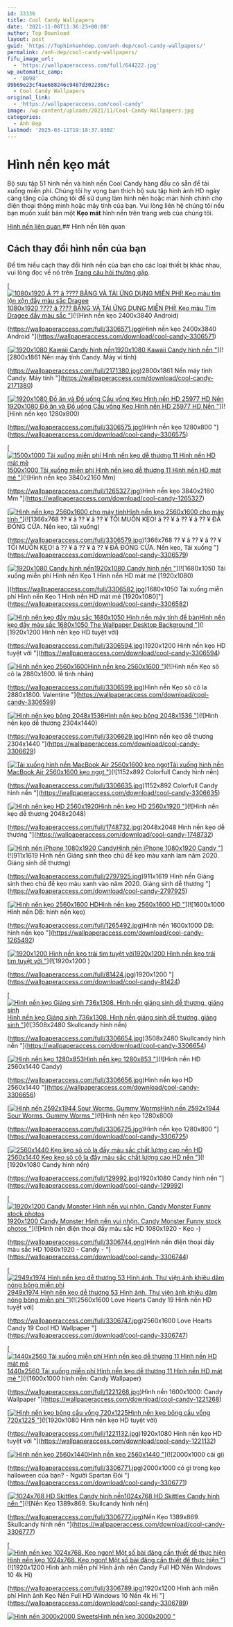 ```yaml
---
id: 33336
title: Cool Candy Wallpapers
date: '2021-11-08T11:36:23+00:00'
author: Top Download
layout: post
guid: 'https://Tophinhanhdep.com/anh-dep/cool-candy-wallpapers/'
permalink: /anh-dep/cool-candy-wallpapers/
fifu_image_url:
  - 'https://wallpaperaccess.com/full/644222.jpg'
wp_automatic_camp:
  - '8098'
99b69e23cf4ae688246c9487d302236c:
  - Cool Candy Wallpapers
original_link:
  - 'https://wallpaperaccess.com/cool-candy'
image: /wp-content/uploads/2021/11/Cool-Candy-Wallpapers.jpg
categories:
  - Ảnh Đẹp
lastmod: '2025-03-11T19:18:37.930Z'
---
```

# Hình nền kẹo mát

Bộ sưu tập 51 hình nền và hình nền Cool Candy hàng đầu có sẵn để tải xuống miễn phí. Chúng tôi hy vọng bạn thích bộ sưu tập hình ảnh HD ngày càng tăng của chúng tôi để sử dụng làm hình nền hoặc màn hình chính cho điện thoại thông minh hoặc máy tính của bạn. Vui lòng liên hệ chúng tôi nếu bạn muốn xuất bản một **Kẹo mát** hình nền trên trang web của chúng tôi.

[Hình nền liên quan ](#related) ## Hình nền liên quan

## Cách thay đổi hình nền của bạn

Để tìm hiểu cách thay đổi hình nền của bạn cho các loại thiết bị khác nhau, vui lòng đọc về nó trên [Trang câu hỏi thường gặp](https://tophinhanhdep.com/faq/).

  
[[![1080x1920 Â ?? â ???? BĂNG VÀ TẢI ỨNG DỤNG MIỄN PHÍ!  Kẹo màu tím lộn xộn đầy màu sắc Dragee](https://wallpaperaccess.com/full/644222.jpg)1080x1920 ???? â ???? BĂNG VÀ TẢI ỨNG DỤNG MIỄN PHÍ! Kẹo màu Tím Dragee đầy màu sắc "](https://wallpaperaccess.com/download/cool-candy-644222)](![Hình nền kẹo 2400x3840 Android)

(https://wallpaperaccess.com/full/3306571.jpg)Hình nền kẹo 2400x3840 Android "](https://wallpaperaccess.com/download/cool-candy-3306571)

[[![1920x1080 Kawaii Candy hình nền](https://wallpaperaccess.com/full/1230036.jpg)1920x1080 Kawaii Candy hình nền "](https://wallpaperaccess.com/download/cool-candy-1230036)](![2800x1861 Nền máy tính Candy.  Máy vi tính)

(https://wallpaperaccess.com/full/2171380.jpg)2800x1861 Nền máy tính Candy. Máy tính "](https://wallpaperaccess.com/download/cool-candy-2171380)

[[![1920x1080 Đồ ăn và Đồ uống Cầu vồng Kẹo Hình nền HD 25977 HD Nền](https://wallpaperaccess.com/full/2785234.jpg)1920x1080 Đồ ăn và Đồ uống Cầu vồng Kẹo Hình nền HD 25977 HD Nền "](https://wallpaperaccess.com/download/cool-candy-2785234)](![Hình nền kẹo 1280x800)

(https://wallpaperaccess.com/full/3306575.jpg)Hình nền kẹo 1280x800 "](https://wallpaperaccess.com/download/cool-candy-3306575)

[[![1500x1000 Tải xuống miễn phí Hình nền kẹo dễ thương 11 Hình nền HD mát mẻ](https://wallpaperaccess.com/full/3306576.jpg)1500x1000 Tải xuống miễn phí Hình nền kẹo dễ thương 11 Hình nền HD mát mẻ "](https://wallpaperaccess.com/download/cool-candy-3306576)](![Hình nền kẹo 3840x2160 Mm)

(https://wallpaperaccess.com/full/1265327.jpg)Hình nền kẹo 3840x2160 Mm "](https://wallpaperaccess.com/download/cool-candy-1265327)

[[![Hình nền kẹo 2560x1600 cho máy tính](https://wallpaperaccess.com/full/1221144.jpg)Hình nền kẹo 2560x1600 cho máy tính "](https://wallpaperaccess.com/download/cool-candy-1221144)](![1366x768 ?? ¥ â ?? ¥ â ?? ¥ TÔI MUỐN KẸO!  â ?? ¥ â ?? ¥ â ?? ¥ ĐÃ ĐÓNG CỬA.  Nền kẹo, tải xuống)

(https://wallpaperaccess.com/full/3306579.jpg)1366x768 ?? ¥ â ?? ¥ â ?? ¥ TÔI MUỐN KẸO! â ?? ¥ â ?? ¥ â ?? ¥ ĐÃ ĐÓNG CỬA. Nền kẹo, Tải xuống "](https://wallpaperaccess.com/download/cool-candy-3306579)

[[![1920x1080 Candy hình nền](https://wallpaperaccess.com/full/388208.jpg)1920x1080 Candy hình nền "](https://wallpaperaccess.com/download/cool-candy-388208)](![1680x1050 Tải xuống miễn phí Hình nền Kẹo 1 Hình nền HD mát mẻ [1920x1080)

](https://wallpaperaccess.com/full/3306582.jpg)1680x1050 Tải xuống miễn phí Hình nền Kẹo 1 Hình nền HD mát mẻ \[1920x1080\]"](https://wallpaperaccess.com/download/cool-candy-3306582)

[[![Hình nền kẹo đầy màu sắc 1680x1050 Hình nền máy tính để bàn](https://wallpaperaccess.com/full/3306587.jpg)Hình nền kẹo đầy màu sắc 1680x1050 The Wallpaper Desktop Background "](https://wallpaperaccess.com/download/cool-candy-3306587)](![1920x1200 Hình nền kẹo HD tuyệt vời)

(https://wallpaperaccess.com/full/3306594.jpg)1920x1200 Hình nền kẹo HD tuyệt vời "](https://wallpaperaccess.com/download/cool-candy-3306594)

[[![Hình nền kẹo 2560x1600](https://wallpaperaccess.com/full/3306597.jpg)Hình nền kẹo 2560x1600 "](https://wallpaperaccess.com/download/cool-candy-3306597)](![Hình nền Kẹo sô cô la 2880x1800.  lễ tình nhân)

(https://wallpaperaccess.com/full/3306599.jpg)Hình nền Kẹo sô cô la 2880x1800. Valentine "](https://wallpaperaccess.com/download/cool-candy-3306599)

[[![Hình nền kẹo bông 2048x1536](https://wallpaperaccess.com/full/3306626.jpg)Hình nền kẹo bông 2048x1536 "](https://wallpaperaccess.com/download/cool-candy-3306626)](![Hình nền kẹo dễ thương 2304x1440)

(https://wallpaperaccess.com/full/3306629.jpg)Hình nền kẹo dễ thương 2304x1440 "](https://wallpaperaccess.com/download/cool-candy-3306629)

[[![Tải xuống hình nền MacBook Air 2560x1600 kẹo ngọt](https://wallpaperaccess.com/full/3306630.jpg)Tải xuống hình nền MacBook Air 2560x1600 kẹo ngọt "](https://wallpaperaccess.com/download/cool-candy-3306630)](![1152x892 Colorfull Candy hình nền)

(https://wallpaperaccess.com/full/3306635.jpg)1152x892 Colorfull Candy hình nền "](https://wallpaperaccess.com/download/cool-candy-3306635)

[[![Hình nền kẹo HD 2560x1920](https://wallpaperaccess.com/full/1221424.jpg)Hình nền kẹo HD 2560x1920 "](https://wallpaperaccess.com/download/cool-candy-1221424)](![Hình nền kẹo dễ thương 2048x2048)

(https://wallpaperaccess.com/full/1748732.jpg)2048x2048 Hình nền kẹo dễ thương "](https://wallpaperaccess.com/download/cool-candy-1748732)

[[![Hình nền iPhone 1080x1920 Candy](https://wallpaperaccess.com/full/1302096.jpg)Hình nền iPhone 1080x1920 Candy "](https://wallpaperaccess.com/download/cool-candy-1302096)](![911x1619 Hình nền Giáng sinh theo chủ đề kẹo màu xanh lam năm 2020. Giáng sinh dễ thương)

(https://wallpaperaccess.com/full/2797925.jpg)911x1619 Hình nền Giáng sinh theo chủ đề kẹo màu xanh vào năm 2020. Giáng sinh dễ thương "](https://wallpaperaccess.com/download/cool-candy-2797925)

[[![Hình nền kẹo 2560x1600 HD](https://wallpaperaccess.com/full/1221272.jpg)Hình nền kẹo 2560x1600 HD "](https://wallpaperaccess.com/download/cool-candy-1221272)](![1600x1000 Hình nền DB: hình nền kẹo)

(https://wallpaperaccess.com/full/1265492.jpg)Hình nền 1600x1000 DB: hình nền kẹo "](https://wallpaperaccess.com/download/cool-candy-1265492)

[[![1920x1200 Hình nền kẹo trái tim tuyệt vời](https://wallpaperaccess.com/full/3252053.jpg)1920x1200 Hình nền kẹo trái tim tuyệt vời "](https://wallpaperaccess.com/download/cool-candy-3252053)](![1920x1200 )

(https://wallpaperaccess.com/full/81424.jpg)1920x1200 "](https://wallpaperaccess.com/download/cool-candy-81424)

[[![Hình nền kẹo Giáng sinh 736x1308.  Hình nền giáng sinh dễ thương, giáng sinh](https://wallpaperaccess.com/full/3306651.jpg)Hình nền kẹo Giáng sinh 736x1308. Hình nền giáng sinh dễ thương, giáng sinh "](https://wallpaperaccess.com/download/cool-candy-3306651)](![3508x2480 Skullcandy hình nền)

(https://wallpaperaccess.com/full/3306654.jpg)3508x2480 Skullcandy hình nền "](https://wallpaperaccess.com/download/cool-candy-3306654)

[[![Hình nền kẹo 1280x853](https://wallpaperaccess.com/full/1221531.jpg)Hình nền kẹo 1280x853 "](https://wallpaperaccess.com/download/cool-candy-1221531)](![Hình nền HD 2560x1440 Candy)

(https://wallpaperaccess.com/full/3306656.jpg)Hình nền kẹo HD 2560x1440 "](https://wallpaperaccess.com/download/cool-candy-3306656)

[[![Hình nền 2592x1944 Sour Worms.  Gummy Worms](https://wallpaperaccess.com/full/3306659.jpg)Hình nền 2592x1944 Sour Worms. Gummy Worms "](https://wallpaperaccess.com/download/cool-candy-3306659)](![Hình nền kẹo 1280x800)

(https://wallpaperaccess.com/full/3306725.jpg)Hình nền kẹo 1280x800 "](https://wallpaperaccess.com/download/cool-candy-3306725)

[[![2560x1440 Kẹo kẹo sô cô la đầy màu sắc chất lượng cao nền HD](https://wallpaperaccess.com/full/3306726.jpg)2560x1440 Kẹo kẹo sô cô la đầy màu sắc chất lượng cao HD nền "](https://wallpaperaccess.com/download/cool-candy-3306726)](![1920x1080 Candy hình nền)

(https://wallpaperaccess.com/full/129992.jpg)1920x1080 Candy hình nền "](https://wallpaperaccess.com/download/cool-candy-129992)

[[![1920x1200 Candy Monster Hình nền vui nhộn.  Candy Monster Funny stock photos](https://wallpaperaccess.com/full/3306734.jpg)1920x1200 Candy Monster Hình nền vui nhộn. Candy Monster Funny stock photos "](https://wallpaperaccess.com/download/cool-candy-3306734)](![Hình nền điện thoại đầy màu sắc HD 1080x1920 - Kẹo -)

(https://wallpaperaccess.com/full/3306744.png)Hình nền điện thoại đầy màu sắc HD 1080x1920 - Candy - "](https://wallpaperaccess.com/download/cool-candy-3306744)

[[![2949x1974 Hình nền kẹo dễ thương 53 Hình ảnh.  Thư viện ảnh khiêu dâm nóng bỏng miễn phí](https://wallpaperaccess.com/full/3306745.jpg)2949x1974 Hình nền kẹo dễ thương 53 Hình ảnh. Thư viện ảnh khiêu dâm nóng bỏng miễn phí "](https://wallpaperaccess.com/download/cool-candy-3306745)](![2560x1600 Love Hearts Candy 19 Hình nền HD tuyệt vời)

(https://wallpaperaccess.com/full/3306747.jpg)2560x1600 Love Hearts Candy 19 Cool HD Wallpaper "](https://wallpaperaccess.com/download/cool-candy-3306747)

[[![1440x2560 Tải xuống miễn phí Hình nền kẹo dễ thương 11 Hình nền HD mát mẻ](https://wallpaperaccess.com/full/3306753.jpg)1440x2560 Tải xuống miễn phí Hình nền kẹo dễ thương 11 Hình nền HD mát mẻ "](https://wallpaperaccess.com/download/cool-candy-3306753)](![1600x1000 hình nền: Candy Wallpaper)

(https://wallpaperaccess.com/full/1221268.jpg)Hình nền 1600x1000: Candy Wallpaper "](https://wallpaperaccess.com/download/cool-candy-1221268)

[[![Hình nền kẹo bông cầu vồng 720x1225](https://wallpaperaccess.com/full/2737771.jpg)Hình nền kẹo bông cầu vồng 720x1225 "](https://wallpaperaccess.com/download/cool-candy-2737771)](![1920x1080 Hình nền kẹo HD tuyệt vời)

(https://wallpaperaccess.com/full/1221132.jpg)1920x1080 Hình nền kẹo HD tuyệt vời "](https://wallpaperaccess.com/download/cool-candy-1221132)

[[![Hình nền kẹo 2560x1440](https://wallpaperaccess.com/full/1229894.png)Hình nền kẹo 2560x1440 "](https://wallpaperaccess.com/download/cool-candy-1229894)](![2000x1000 cái gì)

(https://wallpaperaccess.com/full/3306771.jpg)2000x1000 có gì trong kẹo halloween của bạn? - Người Spartan Đói "](https://wallpaperaccess.com/download/cool-candy-3306771)

[[![1024x768 HD Skittles Candy hình nền](https://wallpaperaccess.com/full/3306775.jpg)1024x768 HD Skittles Candy hình nền "](https://wallpaperaccess.com/download/cool-candy-3306775)](![Nền Kẹo 1389x869.  Skullcandy hình nền)

(https://wallpaperaccess.com/full/3306777.jpg)Nền Kẹo 1389x869. Skullcandy hình nền "](https://wallpaperaccess.com/download/cool-candy-3306777)

[[![Hình nền kẹo 1024x768.  Kẹo ngon!  Một số bài đăng cần thiết để thực hiện](https://wallpaperaccess.com/full/3306787.jpg)Hình nền kẹo 1024x768. Kẹo ngon! Một số bài đăng cần thiết để thực hiện "](https://wallpaperaccess.com/download/cool-candy-3306787)](![1920x1200 Hình ảnh miễn phí Hình ảnh nền Candy Full HD Nền Windows 10 4k Hi)

(https://wallpaperaccess.com/full/3306789.jpg)1920x1200 Hình ảnh miễn phí Hình ảnh Kẹo Nền Full HD Windows 10 Nền 4k Hi "](https://wallpaperaccess.com/download/cool-candy-3306789)

[![Hình nền 3000x2000 Sweets](https://wallpaperaccess.com/full/3306791.jpg)Hình nền kẹo 3000x2000 "](https://wallpaperaccess.com/download/cool-candy-3306791)
